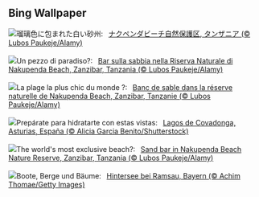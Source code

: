 ## Bing Wallpaper
![](https://www.bing.com/th?id=OHR.NakupendaBeach_JA-JP7735681361_UHD.jpg&w=1000)瑠璃色に包まれた白い砂州:&nbsp;&ensp;[ナクペンダビーチ自然保護区, タンザニア (© Lubos Paukeje/Alamy)](https://www.bing.com/th?id=OHR.NakupendaBeach_JA-JP7735681361_UHD.jpg)
<br><br/>
![](https://www.bing.com/th?id=OHR.NakupendaBeach_IT-IT0086147539_UHD.jpg&w=1000)Un pezzo di paradiso?:&nbsp;&ensp;[Bar sulla sabbia nella Riserva Naturale di Nakupenda Beach, Zanzibar, Tanzania (© Lubos Paukeje/Alamy)](https://www.bing.com/th?id=OHR.NakupendaBeach_IT-IT0086147539_UHD.jpg)
<br><br/>
![](https://www.bing.com/th?id=OHR.NakupendaBeach_FR-FR4192491040_UHD.jpg&w=1000)La plage la plus chic du monde ?:&nbsp;&ensp;[Banc de sable dans la réserve naturelle de Nakupenda Beach, Zanzibar, Tanzanie (© Lubos Paukeje/Alamy)](https://www.bing.com/th?id=OHR.NakupendaBeach_FR-FR4192491040_UHD.jpg)
<br><br/>
![](https://www.bing.com/th?id=OHR.AsturiasCovadonga_ES-ES5405317829_UHD.jpg&w=1000)Prepárate para hidratarte con estas vistas:&nbsp;&ensp;[Lagos de Covadonga, Asturias, España (© Alicia Garcia Benito/Shutterstock)](https://www.bing.com/th?id=OHR.AsturiasCovadonga_ES-ES5405317829_UHD.jpg)
<br><br/>
![](https://www.bing.com/th?id=OHR.NakupendaBeach_EN-GB3504823444_UHD.jpg&w=1000)The world's most exclusive beach?:&nbsp;&ensp;[Sand bar in Nakupenda Beach Nature Reserve, Zanzibar, Tanzania  (© Lubos Paukeje/Alamy)](https://www.bing.com/th?id=OHR.NakupendaBeach_EN-GB3504823444_UHD.jpg)
<br><br/>
![](https://www.bing.com/th?id=OHR.HinterseeBavaria_DE-DE6864169933_UHD.jpg&w=1000)Boote, Berge und Bäume:&nbsp;&ensp;[Hintersee bei Ramsau, Bayern (© Achim Thomae/Getty Images)](https://www.bing.com/th?id=OHR.HinterseeBavaria_DE-DE6864169933_UHD.jpg)
<br><br/>
